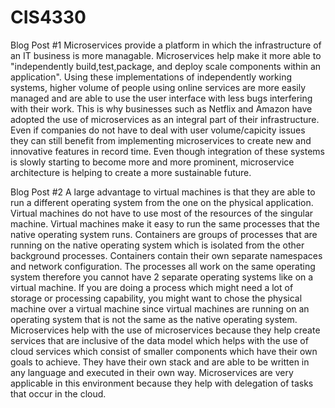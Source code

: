 # CIS4330
Blog Post #1
Microservices provide a platform in which the infrastructure of an IT business is more managable. Microservices help make it more able to "independently build,test,package, and deploy scale components within an application". Using these implementations of independently working systems, higher volume of people using online services are more easily managed and are able to use the user interface with less bugs interfering with their work. This is why businesses such as Netflix and Amazon have adopted the use of microservices as an integral part of their infrastructure. Even if companies do not have to deal with user volume/capicity issues they can still benefit from implementing microservices to create new and innovative features in record time. Even though integration of these systems is slowly starting to become more and more prominent, microservice architecture is helping to create a more sustainable future. 

Blog Post #2
A large advantage to virtual machines is that they are able to run a different operating system from the one on the physical application. Virtual machines do not have to use most of the resources of the singular machine. Virtual machines make it easy to run the same processes that the native operating system runs. Containers are groups of processes that are running on the native operating system which is isolated from the other background processes. Containers contain their own separate namespaces and network configuration. The processes all work on the same operating system therefore you cannot have 2 separate operating systems like on a virtual machine. If you are doing a process which might need a lot of storage or processing capability, you might want to chose the physical machine over a virtual machine since virtual machines are running on an operating system that is not the same as the native operating system.
Microservices help with the use of microservices because they help create services that are inclusive of the data model which helps with the use of cloud services which consist of smaller components which have their own goals to achieve. They have their own stack and are able to be written in any language and executed in their own way. Microservices are very applicable in this environment because they help with delegation of tasks that occur in the cloud.
